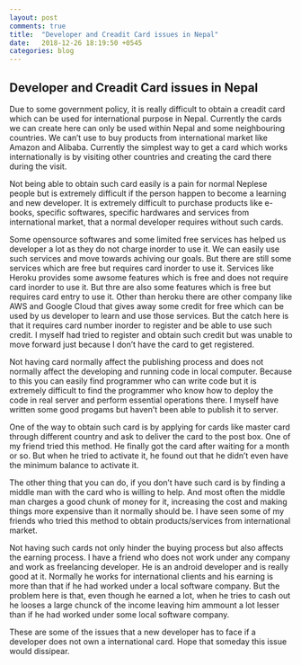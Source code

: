 ```yaml
---
layout: post
comments: true
title:  "Developer and Creadit Card issues in Nepal"
date:   2018-12-26 18:19:50 +0545
categories: blog
---
```


## Developer and Creadit Card issues in Nepal
Due to some government policy, it is really difficult to obtain a creadit card which can be used for international purpose in Nepal. Currently the cards we can create here can only be used within Nepal and some neighbouring countries. We can’t use to buy products from international market like Amazon and Alibaba. Currently the simplest way to get a card which works internationally is by visiting other countries and creating the card there during the visit.

Not being able to obtain such card easily is a pain for normal Neplese people but is extremely difficult if the person happen to become a learning and new developer. It is extremely difficult to purchase products like e-books, specific softwares, specific hardwares and services from international market, that a normal developer requires without such cards.

Some opensource softwares and some limited free services has helped us developer a lot as they do not charge inorder to use it. We can easily use such services and move towards achiving our goals. But there are still some services which are free but requires card inorder to use it. Services like Heroku provides some awsome features which is free and does not require card inorder to use it. But thre are also some features which is free but requires card entry to use it. Other than heroku there are other company like AWS and Google Cloud that gives away some credit for free which can be used by us developer to learn and use those services. But the catch here is that it requires card number inorder to register and be able to use such credit. I myself had tried to register and obtain such credit but was unable to move forward just because I don’t have the card to get registered.

Not having card normally affect the publishing process and does not normally affect the developing and running code in local computer. Because to this you can easily find programmer who can write code but it is extremely difficult to find the programmer who know how to deploy the code in real server and perform essential operations there. I myself have written some good progams but haven’t been able to publish it to server.

One of the way to obtain such card is by applying for cards like master card through different country and ask to deliver the card to the post box. One of my friend tried this method. He finally got the card after waiting for a month or so. But when he tried to activate it, he found out that he didn’t even have the minimum balance to activate it.

The other thing that you can do, if you don’t have such card is by finding a middle man with the card who is willing to help. And most often the middle man charges a good chunk of money for it, increasing the cost and making things more expensive than it normally should be. I have seen some of my friends who tried this method to obtain products/services from international market.

Not having such cards not only hinder the buying process but also affects the earning process. I have a friend who does not work under any company and work as freelancing developer. He is an android developer and is really good at it. Normally he works for international clients and his earning is more than that if he had worked under a local software company. But the problem here is that, even though he earned a lot, when he tries to cash out he looses a large chunck of the income leaving him ammount a lot lesser than if he had worked under some local software company.

These are some of the issues that a new developer has to face if a developer does not own a international card. Hope that someday this issue would dissipear.